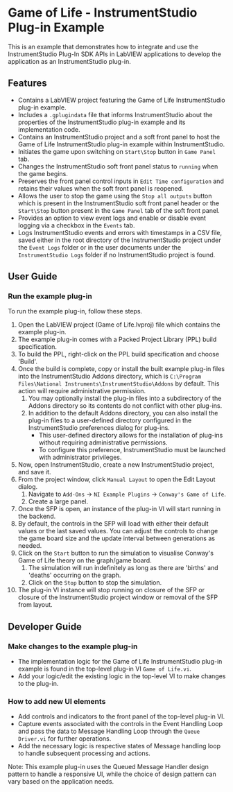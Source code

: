 # Game of Life - InstrumentStudio Plug-in Example

This is an example that demonstrates how to integrate and use the InstrumentStudio Plug-In SDK APIs
in LabVIEW applications to develop the application as an InstrumentStudio plug-in.

## Features

- Contains a LabVIEW project featuring the Game of Life InstrumentStudio plug-in example.
- Includes a `.gplugindata` file that informs InstrumentStudio about the properties of the
  InstrumentStudio plug-in example and its implementation code.
- Contains an InstrumentStudio project and a soft front panel to host the Game of Life
  InstrumentStudio plug-in example within InstrumentStudio.
- Initiates the game upon switching on `Start\Stop` button in `Game Panel` tab.
- Changes the InstrumentStudio soft front panel status to `running` when the game begins.
- Preserves the front panel control inputs in `Edit Time configuration` and retains their values
  when the soft front panel is reopened.
- Allows the user to stop the game using the `Stop all outputs` button which is present in the
  InstrumentStudio soft front panel header or the `Start\Stop` button present in the `Game Panel`
  tab of the soft front panel.
- Provides an option to view event logs and enable or disable event logging via a checkbox in the
  `Events` tab.
- Logs InstrumentStudio events and errors with timestamps in a CSV file, saved either in the root
  directory of the InstrumentStudio project under the `Event Logs` folder or in the user documents
  under the `InstrumentStudio Logs` folder if no InstrumentStudio project is found.

## User Guide

### Run the example plug-in

To run the example plug-in, follow these steps.

1. Open the LabVIEW project (Game of Life.lvproj) file which contains the example plug-in.
2. The example plug-in comes with a Packed Project Library (PPL) build specification.
3. To build the PPL, right-click on the PPL build specification and choose 'Build'.
4. Once the build is complete, copy or install the built example plug-in files into the
   InstrumentStudio Addons directory, which is `C:\Program Files\National
   Instruments\InstrumentStudio\Addons` by default. This action will require administrative
   permission.
   1. You may optionally install the plug-in files into a subdirectory of the Addons directory so
      its contents do not conflict with other plug-ins.
   2. In addition to the default Addons directory, you can also install the plug-in files to a
      user-defined directory configured in the InstrumentStudio preferences dialog for plug-ins.
        - This user-defined directory allows for the installation of plug-ins without requiring
          administrative permissions.
        - To configure this preference, InstrumentStudio must be launched with administrator
          privileges.
5. Now, open InstrumentStudio, create a new InstrumentStudio project, and save it.
6. From the project window, click `Manual Layout` to open the Edit Layout dialog.
   1. Navigate to `Add-Ons` -> `NI Example Plugins` -> `Conway's Game of Life`.
   2. Create a large panel.
7. Once the SFP is open, an instance of the plug-in VI will start running in the backend.
8. By default, the controls in the SFP will load with either their default values or the last saved
   values. You can adjust the controls to change the game board size and the update interval between
   generations as needed.
9. Click on the `Start` button to run the simulation to visualise Conway's Game of Life theory on
   the graph/game board.
   1. The simulation will run indefinitely as long as there are 'births' and 'deaths' occurring on
      the graph.
   2. Click on the `Stop` button to stop the simulation.
10. The plug-in VI instance will stop running on closure of the SFP or closure of the
    InstrumentStudio project window or removal of the SFP from layout.

## Developer Guide

### Make changes to the example plug-in

- The implementation logic for the Game of Life InstrumentStudio plug-in example is found in the
  top-level plug-in VI `Game of Life.vi`.
- Add your logic/edit the existing logic in the top-level VI to make changes to the plug-in.

### How to add new UI elements

- Add controls and indicators to the front panel of the top-level plug-in VI.
- Capture events associated with the controls in the Event Handling Loop and pass the data to
  Message Handling Loop through the `Queue Driver.vi` for further operations.
- Add the necessary logic is respective states of Message handling loop to handle subsequent
  processing and actions.

Note: This example plug-in uses the Queued Message Handler design pattern to handle a responsive UI,
while the choice of design pattern can vary based on the application needs.
